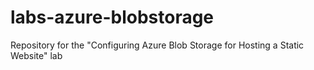 # labs-azure-blobstorage
Repository for the "Configuring Azure Blob Storage for Hosting a Static Website" lab
